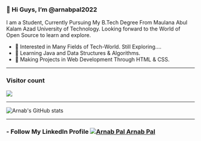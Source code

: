 ### 👋 Hi Guys, I’m @arnabpal2022
I am a Student, Currently Pursuing My B.Tech Degree From Maulana Abul Kalam Azad University of Technology. Looking forward to the World of Open Source to learn and explore.
- 👀 Interested in Many Fields of Tech-World. Still Exploring....
- 🌱 Learning Java and Data Structures & Algorithms.
- 💞️ Making Projects in Web Development Through HTML & CSS.

<hr />

### Visitor count
<img src="https://profile-counter.glitch.me/arnabpal2022/count.svg" />

<hr />

![Arnab's GitHub stats](https://github-readme-stats.vercel.app/api?username=arnabpal2022&show_icons=true&theme=dark)

<hr />

###  - Follow My LinkedIn Profile [![Arnab Pal](https://i.stack.imgur.com/gVE0j.png) Arnab Pal](https://www.linkedin.com/in/arnab-pal-90946b244/)






<!---
arnabpal2022/arnabpal2022 is a ✨ special ✨ repository because its `README.md` (this file) appears on your GitHub profile.
You can click the Preview link to take a look at your changes.
--->

